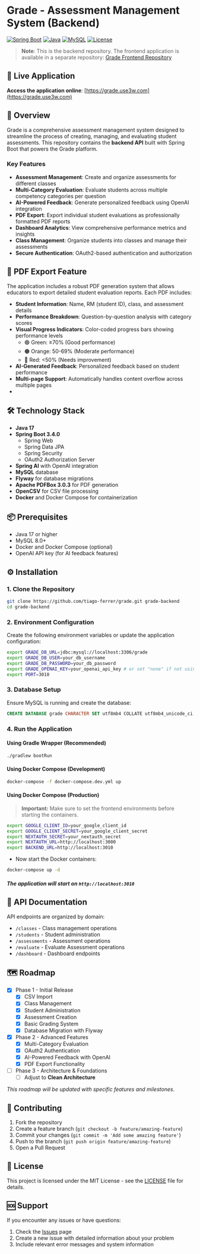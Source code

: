 # Grade - Assessment Management System (Backend)

[![Spring Boot](https://img.shields.io/badge/Spring%20Boot-3.4.0-brightgreen.svg)](https://spring.io/projects/spring-boot)
[![Java](https://img.shields.io/badge/Java-17-orange.svg)](https://www.oracle.com/java/)
[![MySQL](https://img.shields.io/badge/MySQL-8.0-blue.svg)](https://www.mysql.com/)
[![License](https://img.shields.io/badge/License-MIT-yellow.svg)](LICENSE)
> **Note**: This is the backend repository. The frontend application is available in a separate repository: [Grade Frontend Repository](https://github.com/tiago-ferrer/grade-frontend)

## 🚀 Live Application

**Access the application online**: [https://grade.use3w.com](https://grade.use3w.com)

## 🎯 Overview

Grade is a comprehensive assessment management system designed to streamline the process of creating, managing, and evaluating student assessments. This repository contains the **backend API** built with Spring Boot that powers the Grade platform.


### Key Features
- **Assessment Management**: Create and organize assessments for different classes
- **Multi-Category Evaluation**: Evaluate students across multiple competency categories per question
- **AI-Powered Feedback**: Generate personalized feedback using OpenAI integration
- **PDF Export**: Export individual student evaluations as professionally formatted PDF reports
- **Dashboard Analytics**: View comprehensive performance metrics and insights
- **Class Management**: Organize students into classes and manage their assessments
- **Secure Authentication**: OAuth2-based authentication and authorization

## 🚀 PDF Export Feature

The application includes a robust PDF generation system that allows educators to export detailed student evaluation reports. Each PDF includes:

- **Student Information**: Name, RM (student ID), class, and assessment details
- **Performance Breakdown**: Question-by-question analysis with category scores
- **Visual Progress Indicators**: Color-coded progress bars showing performance levels
  - 🟢 Green: ≥70% (Good performance)
  - 🟠 Orange: 50-69% (Moderate performance)
  - 🔴 Red: <50% (Needs improvement)
- **AI-Generated Feedback**: Personalized feedback based on student performance
- **Multi-page Support**: Automatically handles content overflow across multiple pages
- 
## 🛠️ Technology Stack

- **Java 17**
- **Spring Boot 3.4.0**
  - Spring Web
  - Spring Data JPA
  - Spring Security
  - OAuth2 Authorization Server
- **Spring AI** with OpenAI integration
- **MySQL** database
- **Flyway** for database migrations
- **Apache PDFBox 3.0.3** for PDF generation
- **OpenCSV** for CSV file processing
- **Docker** and Docker Compose for containerization

## 📦 Prerequisites

- Java 17 or higher
- MySQL 8.0+
- Docker and Docker Compose (optional)
- OpenAI API key (for AI feedback features)

## ⚙️ Installation

### 1. Clone the Repository

```bash
git clone https://github.com/tiago-ferrer/grade.git grade-backend
cd grade-backend
```

### 2. Environment Configuration

Create the following environment variables or update the application configuration:

```bash
export GRADE_DB_URL=jdbc:mysql://localhost:3306/grade
export GRADE_DB_USER=your_db_username
export GRADE_DB_PASSWORD=your_db_password
export GRADE_OPENAI_KEY=your_openai_api_key # or set "none" if not using OpenAI
export PORT=3010
```

### 3. Database Setup

Ensure MySQL is running and create the database:

```sql
CREATE DATABASE grade CHARACTER SET utf8mb4 COLLATE utf8mb4_unicode_ci;
```

### 4. Run the Application

#### Using Gradle Wrapper (Recommended)

```bash
./gradlew bootRun
```

#### Using Docker Compose (Development)

```bash
docker-compose -f docker-compose.dev.yml up
```

#### Using Docker Compose (Production)

> **Important:** Make sure to set the frontend environments before starting the containers.

```bash
export GOOGLE_CLIENT_ID=your_google_client_id
export GOOGLE_CLIENT_SECRET=your_google_client_secret
export NEXTAUTH_SECRET=your_nextauth_secret
export NEXTAUTH_URL=http://localhost:3000
export BACKEND_URL=http://localhost:3010
```

- Now start the Docker containers:

```bash
docker-compose up -d
```

##### The application will start on `http://localhost:3010`

## 📝 API Documentation

API endpoints are organized by domain:

- `/classes` - Class management operations
- `/students` - Student administration
- `/assessments` - Assessment operations
- `/evaluate` - Evaluate Assessment operations
- `/dashboard` - Dashboard endpoints

## 🗺️ Roadmap
- [x] Phase 1 - Initial Release
  - [x] CSV Import
  - [x] Class Management
  - [x] Student Administration
  - [x] Assessment Creation
  - [x] Basic Grading System
  - [x] Database Migration with Flyway
- [x] Phase 2 - Advanced Features
  - [x] Multi-Category Evaluation
  - [x] OAuth2 Authentication
  - [x] AI-Powered Feedback with OpenAI
  - [x] PDF Export Functionality
- [ ] Phase 3 - Architecture & Foundations
  - [ ] Adjust to **Clean Architecture**

*This roadmap will be updated with specific features and milestones.*

## 🤝 Contributing

1. Fork the repository
2. Create a feature branch (`git checkout -b feature/amazing-feature`)
3. Commit your changes (`git commit -m 'Add some amazing feature'`)
4. Push to the branch (`git push origin feature/amazing-feature`)
5. Open a Pull Request

## 📄 License

This project is licensed under the MIT License - see the [LICENSE](LICENSE) file for details.

## 🆘 Support

If you encounter any issues or have questions:

1. Check the [Issues](https://github.com/tiago-ferrer/grade/issues) page
2. Create a new issue with detailed information about your problem
3. Include relevant error messages and system information